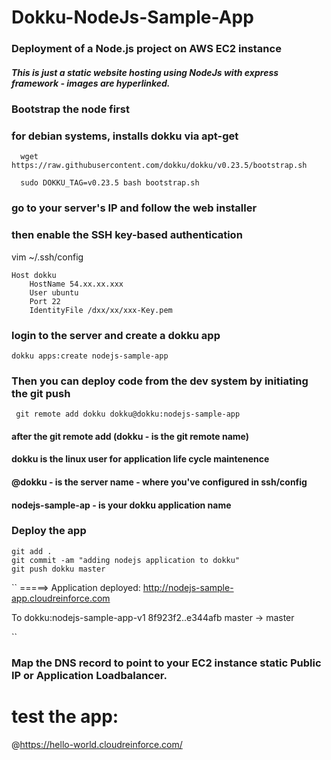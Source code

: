 # Dokku-NodeJs-Sample-App
### Deployment of a Node.js project on AWS EC2 instance
##### This is just a static website hosting using NodeJs with express framework - images are hyperlinked.
### Bootstrap the node first
### for debian systems, installs dokku via apt-get
```
  wget https://raw.githubusercontent.com/dokku/dokku/v0.23.5/bootstrap.sh

  sudo DOKKU_TAG=v0.23.5 bash bootstrap.sh
```
 ### go to your server's IP and follow the web installer

### then enable the SSH key-based authentication
vim ~/.ssh/config
```
Host dokku
    HostName 54.xx.xx.xxx
    User ubuntu
    Port 22
    IdentityFile /dxx/xx/xxx-Key.pem
```
### login to the server and create a dokku app
```
dokku apps:create nodejs-sample-app

```

### Then you can deploy code from the dev system by initiating the git push
```
 git remote add dokku dokku@dokku:nodejs-sample-app

```
 #### after the git remote add (dokku - is the git remote name)
 #### dokku is the linux user for application life cycle maintenence
 #### @dokku - is the server name - where you've configured in ssh/config
 #### nodejs-sample-ap - is your dokku application name 
 
### Deploy the app
 ```
 git add .
 git commit -am "adding nodejs application to dokku"
 git push dokku master
 ```
 ``
=====> Application deployed:
       http://nodejs-sample-app.cloudreinforce.com

To dokku:nodejs-sample-app-v1
   8f923f2..e344afb  master -> master
   
``
### Map the DNS record to point to your EC2 instance static Public IP or Application Loadbalancer.

# test the app:
   @https://hello-world.cloudreinforce.com/
